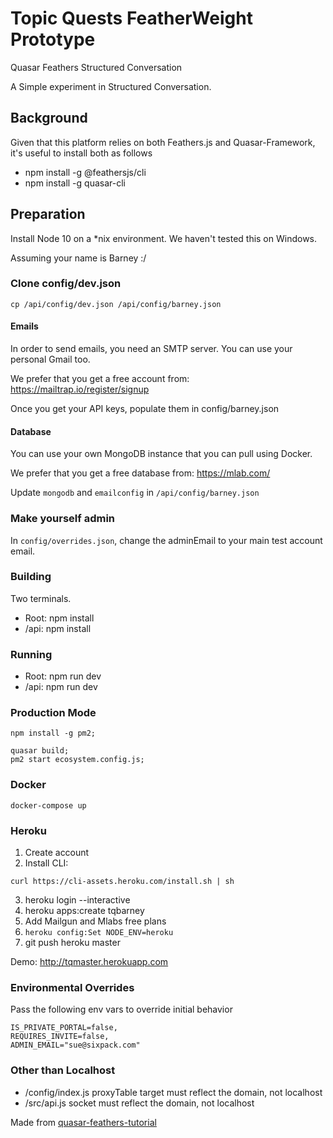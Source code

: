 # Topic Quests FeatherWeight Prototype
Quasar Feathers Structured Conversation

A Simple experiment in Structured Conversation.

## Background

Given that this platform relies on both Feathers.js and Quasar-Framework, it's useful to install both as follows<br/>
* npm install -g @feathersjs/cli
* npm install -g quasar-cli

## Preparation

Install Node 10 on a *nix environment. We haven't tested this on Windows.

Assuming your name is Barney :/

### Clone config/dev.json

```cp /api/config/dev.json /api/config/barney.json```

#### Emails

In order to send emails, you need an SMTP server. 
You can use your personal Gmail too.

We prefer that you get a free account from: https://mailtrap.io/register/signup

Once you get your API keys, populate them in config/barney.json

#### Database

You can use your own MongoDB instance that you can pull using Docker.

We prefer that you get a free database from: https://mlab.com/

Update `mongodb` and `emailconfig` in `/api/config/barney.json`

### Make yourself admin

In `config/overrides.json`, change the adminEmail to your main test account email.


### Building
Two terminals. 
* Root: npm install
* /api: npm install
 

### Running 
* Root: npm run dev
* /api: npm run dev

### Production Mode
```
npm install -g pm2;

quasar build;
pm2 start ecosystem.config.js;
```

### Docker
```
docker-compose up
```

### Heroku

1. Create account
2. Install CLI:
```
curl https://cli-assets.heroku.com/install.sh | sh
```
3. heroku login --interactive
4. heroku apps:create tqbarney
4. Add Mailgun and Mlabs free plans
5. ```heroku config:Set NODE_ENV=heroku```
6. git push heroku master

Demo: http://tqmaster.herokuapp.com


### Environmental Overrides
Pass the following env vars to override initial behavior
```
IS_PRIVATE_PORTAL=false,
REQUIRES_INVITE=false,
ADMIN_EMAIL="sue@sixpack.com"
```

### Other than Localhost
* /config/index.js proxyTable target must reflect the domain, not localhost
* /src/api.js socket must reflect the domain, not localhost

Made from [quasar-feathers-tutorial](https://github.com/claustres/quasar-feathers-tutorial)
